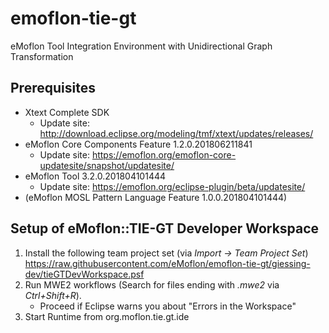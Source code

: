 # emoflon-tie-gt
eMoflon Tool Integration Environment with Unidirectional Graph Transformation

## Prerequisites
- Xtext Complete SDK
   * Update site: http://download.eclipse.org/modeling/tmf/xtext/updates/releases/
- eMoflon Core Components Feature	1.2.0.201806211841
   * Update site: https://emoflon.org/emoflon-core-updatesite/snapshot/updatesite/
- eMoflon Tool   3.2.0.201804101444
   * Update site: https://emoflon.org/eclipse-plugin/beta/updatesite/
- (eMoflon MOSL Pattern Language Feature	1.0.0.201804101444)
   
## Setup of eMoflon::TIE-GT Developer Workspace
1. Install the following team project set (via *Import &rarr; Team Project Set*) https://raw.githubusercontent.com/eMoflon/emoflon-tie-gt/giessing-dev/tieGTDevWorkspace.psf
2. Run MWE2 workflows (Search for files ending with *.mwe2* via *Ctrl+Shift+R*).
   * Proceed if Eclipse warns you about "Errors in the Workspace"
3. Start Runtime from org.moflon.tie.gt.ide
   
   
